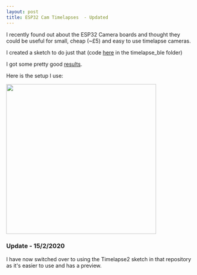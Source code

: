 ```yaml
---
layout: post
title: ESP32 Cam Timelapses  - Updated
---
```


I recently found out about the ESP32 Camera boards and thought they could be useful for small, cheap (~£5) and easy to use timelapse cameras.

I created a sketch to do just that (code [here](https://github.com/ToXIc-Dev/Arduino_Stuff/tree/master/ESP32%20Cam/timelapse) in the timelapse_ble folder)

I got some pretty good [results](https://imgur.com/a/4X6JZex).

Here is the setup I use:

<img src="https://camo.githubusercontent.com/bf743a7e9ad18cee07e36b35ec8d3a28fce55c92/68747470733a2f2f692e696d6775722e636f6d2f48774a7346684d2e6a7067" width="400">


### Update - 15/2/2020
I have now switched over to using the Timelapse2 sketch in that repository as it's easier to use and has a preview.
